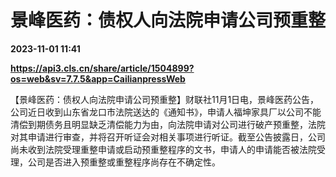 # 景峰医药：债权人向法院申请公司预重整

**2023-11-01 11:41**

**https://api3.cls.cn/share/article/1504899?os=web&sv=7.7.5&app=CailianpressWeb**

【景峰医药：债权人向法院申请公司预重整】财联社11月1日电，景峰医药公告，公司近日收到山东省龙口市法院送达的《通知书》，申请人福坤家具厂以公司不能清偿到期债务且明显缺乏清偿能力为由，向法院申请对公司进行破产预重整，法院对其申请进行审查，并将召开听证会对相关事项进行听证。截至公告披露日，公司尚未收到法院受理重整申请或启动预重整程序的文书，申请人的申请能否被法院受理，公司是否进入预重整或重整程序尚存在不确定性。